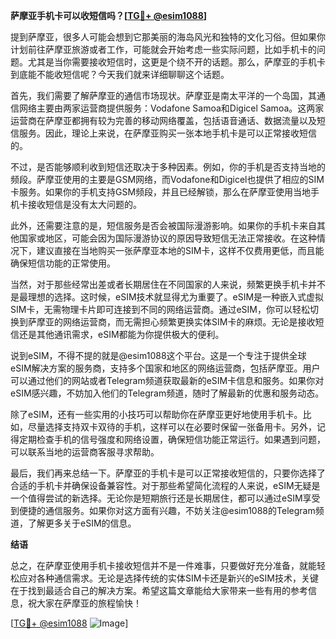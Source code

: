 **萨摩亚手机卡可以收短信吗？[[TG💪+ @esim1088](https://t.me/s/esim1088)]**

提到萨摩亚，很多人可能会想到它那美丽的海岛风光和独特的文化习俗。但如果你计划前往萨摩亚旅游或者工作，可能就会开始考虑一些实际问题，比如手机卡的问题。尤其是当你需要接收短信时，这更是个绕不开的话题。那么，萨摩亚的手机卡到底能不能收短信呢？今天我们就来详细聊聊这个话题。

首先，我们需要了解萨摩亚的通信市场现状。萨摩亚是南太平洋的一个岛国，其通信网络主要由两家运营商提供服务：Vodafone Samoa和Digicel Samoa。这两家运营商在萨摩亚都拥有较为完善的移动网络覆盖，包括语音通话、数据流量以及短信服务。因此，理论上来说，在萨摩亚购买一张本地手机卡是可以正常接收短信的。

不过，是否能够顺利收到短信还取决于多种因素。例如，你的手机是否支持当地的频段。萨摩亚使用的主要是GSM网络，而Vodafone和Digicel也提供了相应的SIM卡服务。如果你的手机支持GSM频段，并且已经解锁，那么在萨摩亚使用当地手机卡接收短信是没有太大问题的。

此外，还需要注意的是，短信服务是否会被国际漫游影响。如果你的手机卡来自其他国家或地区，可能会因为国际漫游协议的原因导致短信无法正常接收。在这种情况下，建议直接在当地购买一张萨摩亚本地的SIM卡，这样不仅费用更低，而且能确保短信功能的正常使用。

当然，对于那些经常出差或者长期居住在不同国家的人来说，频繁更换手机卡并不是最理想的选择。这时候，eSIM技术就显得尤为重要了。eSIM是一种嵌入式虚拟SIM卡，无需物理卡片即可连接到不同的网络运营商。通过eSIM，你可以轻松切换到萨摩亚的网络运营商，而无需担心频繁更换实体SIM卡的麻烦。无论是接收短信还是其他通讯需求，eSIM都能为你提供极大的便利。

说到eSIM，不得不提的就是@esim1088这个平台。这是一个专注于提供全球eSIM解决方案的服务商，支持多个国家和地区的网络运营商，包括萨摩亚。用户可以通过他们的网站或者Telegram频道获取最新的eSIM卡信息和服务。如果你对eSIM感兴趣，不妨加入他们的Telegram频道，随时了解最新的优惠和服务动态。

除了eSIM，还有一些实用的小技巧可以帮助你在萨摩亚更好地使用手机卡。比如，尽量选择支持双卡双待的手机，这样可以在必要时保留一张备用卡。另外，记得定期检查手机的信号强度和网络设置，确保短信功能正常运行。如果遇到问题，可以联系当地的运营商客服寻求帮助。

最后，我们再来总结一下。萨摩亚的手机卡是可以正常接收短信的，只要你选择了合适的手机卡并确保设备兼容性。对于那些希望简化流程的人来说，eSIM无疑是一个值得尝试的新选择。无论你是短期旅行还是长期居住，都可以通过eSIM享受到便捷的通信服务。如果你对这方面有兴趣，不妨关注@esim1088的Telegram频道，了解更多关于eSIM的信息。

**结语**

总之，在萨摩亚使用手机卡接收短信并不是一件难事，只要做好充分准备，就能轻松应对各种通信需求。无论是选择传统的实体SIM卡还是新兴的eSIM技术，关键在于找到最适合自己的解决方案。希望这篇文章能给大家带来一些有用的参考信息，祝大家在萨摩亚的旅程愉快！

[[TG💪+ @esim1088](https://t.me/s/esim1088) ![Image](https://i.postimg.cc/4NQfJmqS/Snipaste-2025-05-13-00-14-12.png)]
